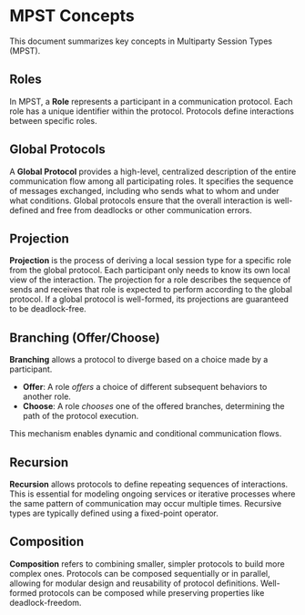 # MPST Concepts

This document summarizes key concepts in Multiparty Session Types (MPST).

## Roles

In MPST, a **Role** represents a participant in a communication protocol. Each role has a unique identifier within the protocol. Protocols define interactions between specific roles.

## Global Protocols

A **Global Protocol** provides a high-level, centralized description of the entire communication flow among all participating roles. It specifies the sequence of messages exchanged, including who sends what to whom and under what conditions. Global protocols ensure that the overall interaction is well-defined and free from deadlocks or other communication errors.

## Projection

**Projection** is the process of deriving a local session type for a specific role from the global protocol. Each participant only needs to know its own local view of the interaction. The projection for a role describes the sequence of sends and receives that role is expected to perform according to the global protocol. If a global protocol is well-formed, its projections are guaranteed to be deadlock-free.

## Branching (Offer/Choose)

**Branching** allows a protocol to diverge based on a choice made by a participant.
- **Offer**: A role *offers* a choice of different subsequent behaviors to another role.
- **Choose**: A role *chooses* one of the offered branches, determining the path of the protocol execution.

This mechanism enables dynamic and conditional communication flows.

## Recursion

**Recursion** allows protocols to define repeating sequences of interactions. This is essential for modeling ongoing services or iterative processes where the same pattern of communication may occur multiple times. Recursive types are typically defined using a fixed-point operator.

## Composition

**Composition** refers to combining smaller, simpler protocols to build more complex ones. Protocols can be composed sequentially or in parallel, allowing for modular design and reusability of protocol definitions. Well-formed protocols can be composed while preserving properties like deadlock-freedom.